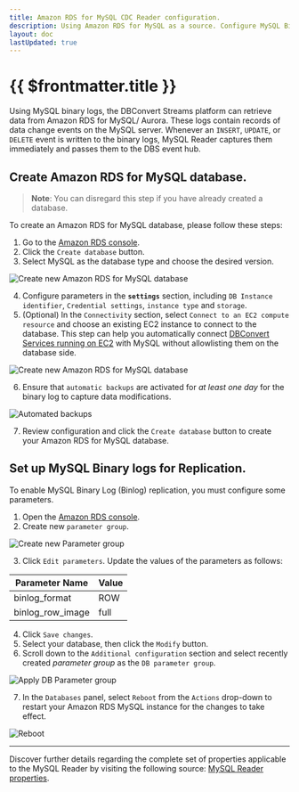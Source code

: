 ```yaml
---
title: Amazon RDS for MySQL CDC Reader configuration.
description: Using Amazon RDS for MySQL as a source. Configure MySQL Binary logging.
layout: doc
lastUpdated: true
---
```


# {{ $frontmatter.title }}

Using MySQL binary logs, the DBConvert Streams platform can retrieve data from Amazon RDS for MySQL/ Aurora. These logs contain records of data change events on the MySQL server. Whenever an `INSERT`, `UPDATE`, or `DELETE` event is written to the binary logs, MySQL Reader captures them immediately and passes them to the DBS event hub.

## Create Amazon RDS for MySQL database. 
> **Note**: You can disregard this step if you have already created a database.

To create an Amazon RDS for MySQL database, please follow these steps:

1. Go to the [Amazon RDS console](https://console.aws.amazon.com/rds).
1. Click the `Create database` button.
1. Select MySQL as the database type and choose the desired version.

  ![Create new Amazon RDS for MySQL database](/images/amazon-rds-mysql/create-rds-mysql.png)

4. Configure parameters in the **`settings`** section, including `DB Instance identifier`, `Credential settings`, `instance type` and `storage`.
1. (Optional) In the `Connectivity` section, select `Connect to an EC2 compute resource` and choose an existing EC2 instance to connect to the database. This step can help you automatically connect [DBConvert Services running on EC2](/guide/deploy-ec2) with MySQL without allowlisting them on the database side.

  ![Create new Amazon RDS for MySQL database](/images/amazon-rds-mysql/connectivity.png)

6. Ensure that `automatic backups` are activated for *at least one day* for the binary log to capture data modifications.

  ![Automated backups](/images/amazon-rds-mysql/enable-backups.png)

7. Review configuration and click the `Create database` button to create your Amazon RDS for MySQL database.

## Set up MySQL Binary logs for Replication.

To enable MySQL Binary Log (Binlog) replication, you must configure some parameters.

1. Open the [Amazon RDS console](https://console.aws.amazon.com/rds).
1. Create new `parameter group`. 

 ![Create new Parameter group](/images/amazon-rds-mysql/create-param-group.png)

3. Click `Edit parameters`.
Update the values of the parameters as follows:

| Parameter Name | Value |
| --- | --- |
| binlog_format | ROW |
| binlog_row_image | full | 

4. Click `Save changes`.
1. Select your database, then click the `Modify` button.   
1. Scroll down to the `Additional configuration` section and select recently created *parameter group* as the `DB parameter group`.

 ![Apply DB Parameter group](/images/amazon-rds-mysql/apply-db-param-group.png)

7. In the `Databases` panel, select `Reboot` from the `Actions` drop-down to restart your Amazon RDS MySQL instance for the changes to take effect.

 ![Reboot](/images/amazon-rds-mysql/reboot.png)

---
Discover further details regarding the complete set of properties applicable to the MySQL Reader by visiting the following source: [MySQL Reader properties](/sources/mysql/reader-properties).
